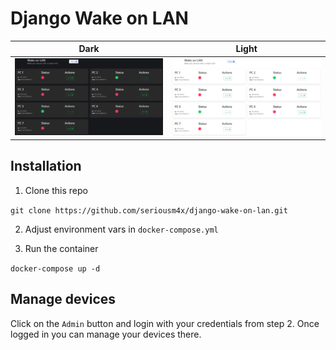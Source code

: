 # Django Wake on LAN

| Dark                 | Light                 |
| -------------------- | --------------------- |
| ![](assets/dark.jpg) | ![](assets/light.jpg) |

## Installation

1. Clone this repo

`git clone https://github.com/seriousm4x/django-wake-on-lan.git`

2. Adjust environment vars in `docker-compose.yml`

3. Run the container

`docker-compose up -d`

## Manage devices

Click on the `Admin` button and login with your credentials from step 2. Once logged in you can manage your devices there.
